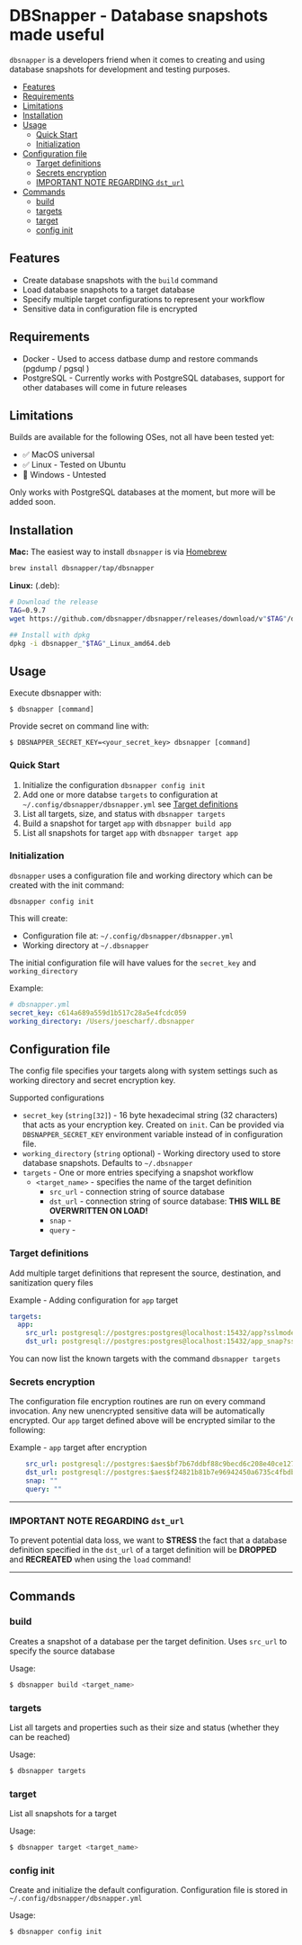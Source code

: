 # DBSnapper - Database snapshots made useful <!-- omit in toc -->

`dbsnapper` is a developers friend when it comes to creating and using database snapshots for development and testing purposes. 

- [Features](#features)
- [Requirements](#requirements)
- [Limitations](#limitations)
- [Installation](#installation)
- [Usage](#usage)
  - [Quick Start](#quick-start)
  - [Initialization](#initialization)
- [Configuration file](#configuration-file)
  - [Target definitions](#target-definitions)
  - [Secrets encryption](#secrets-encryption)
  - [IMPORTANT NOTE REGARDING `dst_url`](#important-note-regarding-dst_url)
- [Commands](#commands)
  - [build](#build)
  - [targets](#targets)
  - [target](#target)
  - [config init](#config-init)
## Features
- Create database snapshots with the `build` command
- Load database snapshots to a target database
- Specify multiple target configurations to represent your workflow
- Sensitive data in configuration file is encrypted
## Requirements
- Docker - Used to access datbase dump and restore commands (pgdump / pgsql )
- PostgreSQL - Currently works with PostgreSQL databases, support for other databases will come in future releases
## Limitations
Builds are available for the following OSes, not all have been tested yet:
- ✅ MacOS universal
- ✅ Linux - Tested on Ubuntu
- 🤷 Windows - Untested

Only works with PostgreSQL databases at the moment, but more will be added soon.

## Installation
__Mac:__ The easiest way to install `dbsnapper` is via [Homebrew](https://brew.sh/)

```sh
brew install dbsnapper/tap/dbsnapper
```

__Linux:__ (.deb):

```sh
# Download the release
TAG=0.9.7
wget https://github.com/dbsnapper/dbsnapper/releases/download/v"$TAG"/dbsnapper_"$TAG"_Linux_amd64.deb 

## Install with dpkg
dpkg -i dbsnapper_"$TAG"_Linux_amd64.deb
```

## Usage

Execute dbsnapper with:
```
$ dbsnapper [command] 
```

Provide secret on command line with:

```
$ DBSNAPPER_SECRET_KEY=<your_secret_key> dbsnapper [command]
```

### Quick Start

1. Initialize the configuration `dbsnapper config init`
2. Add one or more databse `targets` to configuration at `~/.config/dbsnapper/dbsnapper.yml` see [Target definitions](#target-definitions)
3. List all targets, size, and status with `dbsnapper targets`
4. Build a snapshot for target `app` with `dbsnapper build app`
5. List all snapshots for target `app` with `dbsnapper target app`

### Initialization
`dbsnapper` uses a configuration file and working directory which can be created with the init command:

`dbsnapper config init`

This will create:

- Configuration file at: `~/.config/dbsnapper/dbsnapper.yml`
- Working directory at `~/.dbsnapper`

The initial configuration file will have values for the `secret_key` and `working_directory`

Example: 

```yml
# dbsnapper.yml
secret_key: c614a689a559d1b517c28a5e4fcdc059
working_directory: /Users/joescharf/.dbsnapper
```

## Configuration file
The config file specifies your targets along with system settings such as working directory and secret encryption key.

Supported configurations
- `secret_key` (`string[32]`) - 16 byte hexadecimal string (32 characters) that acts as your encryption key. Created on `init`. Can be provided via `DBSNAPPER_SECRET_KEY` environment variable instead of in configuration file.
- `working_directory` (`string` optional) - Working directory used to store database snapshots. Defaults to `~/.dbsnapper` 
- `targets` - One or more entries specifying a snapshot workflow
  - `<target_name>` - specifies the name of the target definition
    - `src_url` - connection string of source database
    - `dst_url` - connection string of source database: __THIS WILL BE OVERWRITTEN ON LOAD!__
    - `snap` -
    - `query` -

### Target definitions
Add multiple target definitions that represent the source, destination, and sanitization query files

Example - Adding configuration for `app` target
```yml
targets:
  app:
    src_url: postgresql://postgres:postgres@localhost:15432/app?sslmode=disable
    dst_url: postgresql://postgres:postgres@localhost:15432/app_snap?sslmode=disable
```

You can now list the known targets with the command `dbsnapper targets`
### Secrets encryption

The configuration file encryption routines are run on every command invocation. Any new unencrypted sensitive data will be automatically encrypted. Our `app` target defined above will be encrypted similar to the following:

Example - `app` target after encryption
```yml  app:
    src_url: postgresql://postgres:$aes$bf7b67ddbf88c9becd6c208e40ce127cc2164afe74f6c7347a6bce367e1a582b09ff88c6@localhost:15432/app?sslmode=disable
    dst_url: postgresql://postgres:$aes$f24821b81b7e96942450a6735c4fbdb7e2ad23981bc61be7d3a0280679e0411eae512bd7@localhost:15432/app_snap?sslmode=disable
    snap: ""
    query: ""
```

---

### IMPORTANT NOTE REGARDING `dst_url` 

To prevent potential data loss, we want to __STRESS__ the fact that a database definition specified in the `dst_url` of a target definition will be __DROPPED__ and __RECREATED__ when using the `load` command!

---

## Commands

### build
Creates a snapshot of a database per the target definition. Uses `src_url` to specify the source database

Usage:
```sh
$ dbsnapper build <target_name>
```

### targets
List all targets and properties such as their size and status (whether they can be reached)

Usage:
```sh
$ dbsnapper targets
```
### target
List all snapshots for a target

Usage:
```sh
$ dbsnapper target <target_name>
```

### config init
Create and initialize the default configuration. Configuration file is stored in `~/.config/dbsnapper/dbsnapper.yml`

Usage:
```sh
$ dbsnapper config init
```